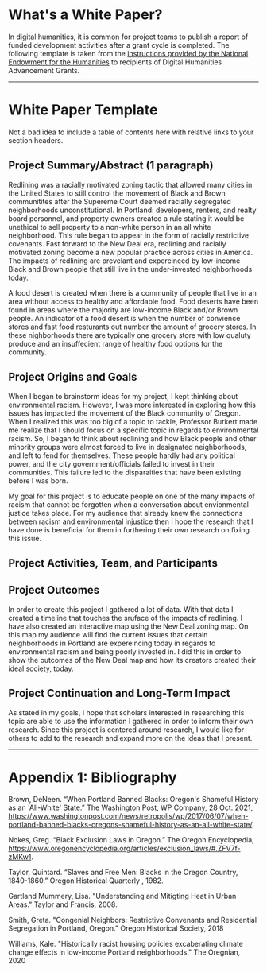 # What's a White Paper?

In digital humanities, it is common for project teams to publish a report of funded development activities after a grant cycle is completed. The following template is taken from the [instructions provided by the National Endowment for the Humanities](https://www.neh.gov/how-write-successful-white-paper-tips-odh) to recipients of Digital Humanities Advancement Grants.

---

# White Paper Template

Not a bad idea to include a table of contents here with relative links to your section headers.

## Project Summary/Abstract (1 paragraph) 

Redlining was a racially motivated zoning tactic that allowed many cities in the United States to still control the movement of Black and Brown communitites after the Supereme Court deemed racially segregated neighborhoods unconstitutional. In Portland: developers, renters, and realty board personnel, and property owners created a rule stating it would be unethical to sell property to a non-white person in an all white neighborhood. This rule began to appear in the form of racially restrictive covenants. Fast forward to the New Deal era, redlining and racially motivated zoning become a new popular practice across cities in America. The impacts of redlining are prevelant and expereinced by low-income Black and Brown people that still live in the under-invested neighborhoods today. 

A food desert is created when there is a community of people that live in an area without access to healthy and affordable food. Food deserts have been found in areas where the majority are low-income Black and/or Brown people. An indicator of a food desert is when the number of convience stores and fast food resturants out number the amount of grocery stores. In these nighborhoods there are typically one grocery store with low qualuty produce and an insuffecient range of healthy food options for the community.  
## Project Origins and Goals

When I began to brainstorm ideas for my project, I kept thinking about environmental racism. However, I was more interested in exploring how this issues has impacted the movement of the Black community of Oregon. When I realized this was too big of a topic to tackle, Professor Burkert made me realize that I should focus on a specific topic in regards to environmental racism. So, I began to think about redlining and how Black people and other minority groups were almost forced to live in designated neighborhoods, and left to fend for themselves. These people hardly had any political power, and the city government/officials failed to invest in their communities. This failure led to the disparaities that have been existing before I was born. 

My goal for this project is to educate people on one of the many impacts of racism that cannot be forgotten when a conversation about envionmental justice takes place. For my audience that already knew the connections between racism and environmental injustice then I hope the research that I have done is beneficial for them in furthering their own research on fixing this issue.  
## Project Activities, Team, and Participants

## Project Outcomes

In order to create this project I gathered a lot of data. With that data I created a timeline that touches the sruface of the impacts of redlining. I have also created an interactive map using the New Deal zoning map. On this map my audience will find the current issues that certain neighborhoods in Portland are expereincing today in regards to environmental racism and being poorly invested in. I did this in order to show the outcomes of the New Deal map and how its creators created their ideal society, today. 
## Project Continuation and Long-Term Impact

As stated in my goals, I hope that scholars interested in researching this topic are able to use the information I gathered in order to inform their own research. Since this project is centered around research, I would like for others to add to the research and expand more on the ideas that I present. 
 
---

# Appendix 1: Bibliography

Brown, DeNeen. “When Portland Banned Blacks: Oregon's Shameful History as an 'All-White' State.” The Washington Post, WP Company, 28 Oct. 2021, https://www.washingtonpost.com/news/retropolis/wp/2017/06/07/when-portland-banned-blacks-oregons-shameful-history-as-an-all-white-state/.

Nokes, Greg. “Black Exclusion Laws in Oregon.” The Oregon Encyclopedia, https://www.oregonencyclopedia.org/articles/exclusion_laws/#.ZFV7f-zMKw1.

Taylor, Quintard. “Slaves and Free Men: Blacks in the Oregon Country, 1840-1860.” Oregon Historical Quarterly , 1982.

Gartland Mummery, Lisa. "Understanding and Mitigting Heat in Urban Areas." Taylor and Francis, 2008.

Smith, Greta. "Congenial Neighbors: Restrictive Convenants and Residential Segregation in Portland, Oregon." Oregon Historical Society, 2018

Williams, Kale. "Historically racist housing policies excaberating climate change effects in low-income Portland neighborhoods." The Oregnian, 2020
